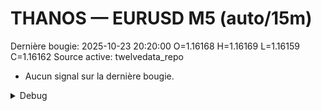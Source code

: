 # THANOS — EURUSD M5 (auto/15m)
Dernière bougie: 2025-10-23 20:20:00  O=1.16168  H=1.16169  L=1.16159  C=1.16162
Source active: twelvedata_repo

- Aucun signal sur la dernière bougie.

<details><summary>Debug</summary>

- TD_API_KEY manquant.

</details>